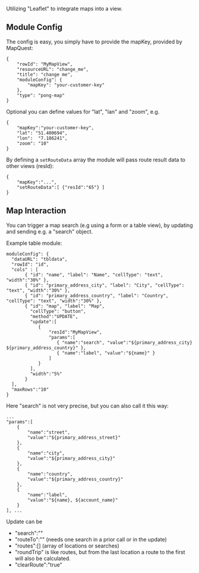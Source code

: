 Utilizing "Leaflet" to integrate maps into a view.

## Module Config

The config is easy, you simply have to provide the mapKey, provided by MapQuest:

	{
        "rowId": "MyMapView",
        "resourceURL": "change_me",
        "title": "change me",
        "moduleConfig": {
            "mapKey": "your-customer-key"
        },
        "type": "pong-map"
    }
	
Optional you can define values for "lat", "lan" and "zoom", e.g.

	{
		"mapKey":"your-customer-key",
		"lat": "51.400694",
		"lon":  "7.186241",
		"zoom": "10"
	}
	
By defining a <code>setRouteData</code> array the module will pass route result data to other views (resId):

	{
  		"mapKey":"...",
  		"setRouteData":[ {"resId":"65"} ]
	} 

## Map Interaction
You can trigger a map search (e.g using a form or a table view), by updating and sending e.g. a "search" object.

Example table module:

	moduleConfig": {
	  "dataURL": "tbldata", 
	  "rowId": "id", 
	  "cols" : [ 
		   { "id": "name", "label": "Name", "cellType": "text", "width":"30%" }, 
		   { "id": "primary_address_city", "label": "City", "cellType": "text", "width":"30%" }, 
		   { "id": "primary_address_country", "label": "Country", "cellType": "text", "width":"30%" },
		   { "id": "map", "label": "Map", 
		     "cellType": "button", 
		     "method":"UPDATE",
		     "update":[
		        {
		            "resId":"MyMapView",
		            "params":[ 
		               { "name":"search", "value":"${primary_address_city} ${primary_address_country}" },
		               { "name":"label", "value":"${name}" }
		            ]
		        }
		     ],
		     "width":"5%" 
		   }
	  ],  
	  "maxRows":"10"
	}
	
Here "search" is not very precise, but you can also call it this way:	

	...
	"params":[
	    {
	        "name":"street",
	        "value":"${primary_address_street}"
	    },
	    {
	        "name":"city",
	        "value":"${primary_address_city}"
	    },
	    {
	        "name":"country",
	        "value":"${primary_address_country}"
	    },
	    {
	        "name":"label",
	        "value":"${name}, ${account_name}"
	    }
	], ...
		
Update can be
* "search":"<location search string>"
* "routeTo":"<location>" (needs one search in a prior call or in the update)
* "routes":[<locations>] (array of locations or searches)
* "roundTrip" is like routes, but from the last location a route to the first will also be calculated.
* "clearRoute":"true"
